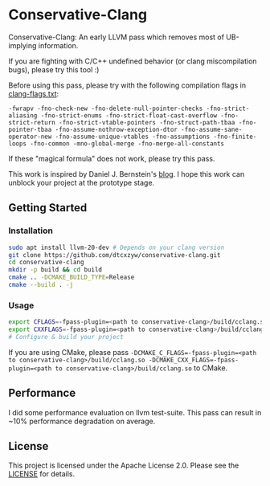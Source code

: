 # Conservative-Clang

Conservative-Clang: An early LLVM pass which removes most of UB-implying information.

If you are fighting with C/C++ undefined behavior (or clang miscompilation bugs), please try this tool :)

Before using this pass, please try with the following compilation flags in [clang-flags.txt](./clang-flags.txt):

```
-fwrapv -fno-check-new -fno-delete-null-pointer-checks -fno-strict-aliasing -fno-strict-enums -fno-strict-float-cast-overflow -fno-strict-return -fno-strict-vtable-pointers -fno-struct-path-tbaa -fno-pointer-tbaa -fno-assume-nothrow-exception-dtor -fno-assume-sane-operator-new -fno-assume-unique-vtables -fno-assumptions -fno-finite-loops -fno-common -mno-global-merge -fno-merge-all-constants
```

If these "magical formula" does not work, please try this pass.

This work is inspired by Daniel J. Bernstein's [blog](https://blog.cr.yp.to/20240803-clang.html). I hope this work can unblock your project at the prototype stage.

## Getting Started

### Installation

```bash
sudo apt install llvm-20-dev # Depends on your clang version
git clone https://github.com/dtcxzyw/conservative-clang.git
cd conservative-clang
mkdir -p build && cd build
cmake .. -DCMAKE_BUILD_TYPE=Release
cmake --build . -j
```

### Usage

```bash
export CFLAGS=-fpass-plugin=<path to conservative-clang>/build/cclang.so
export CXXFLAGS=-fpass-plugin=<path to conservative-clang>/build/cclang.so
# Configure & build your project
```

If you are using CMake, please pass `-DCMAKE_C_FLAGS=-fpass-plugin=<path to conservative-clang>/build/cclang.so -DCMAKE_CXX_FLAGS=-fpass-plugin=<path to conservative-clang>/build/cclang.so` to CMake.

## Performance

I did some performance evaluation on llvm test-suite. This pass can result in ~10% performance degradation on average.

## License

This project is licensed under the Apache License 2.0. Please see the [LICENSE](./LICENSE) for details.
